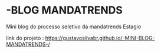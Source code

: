 # -BLOG MANDATRENDS
Mini blog do processo seletivo da mandatrends Estagio


link do projeto : https://gustavosilvabr.github.io/-MINI-BLOG-MANDATRENDS-/

